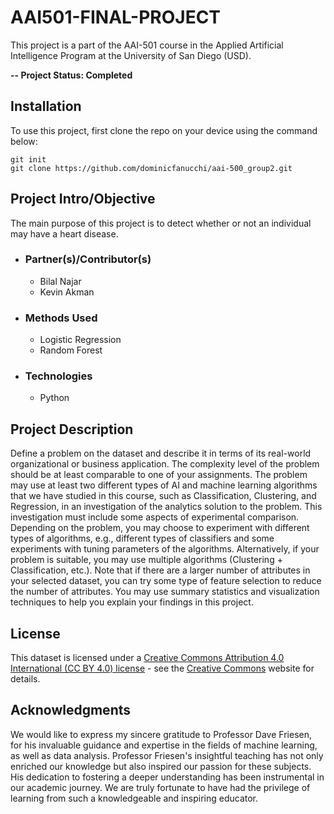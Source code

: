 # AAI501-FINAL-PROJECT
This project is a part of the AAI-501 course in the Applied Artificial Intelligence Program at the University of San Diego (USD).

**-- Project Status: Completed**

## Installation
To use this project, first clone the repo on your device using the command below:
```
git init
git clone https://github.com/dominicfanucchi/aai-500_group2.git
```

## Project Intro/Objective
The main purpose of this project is to detect whether or not an individual may have a heart disease. 

 - ### Partner(s)/Contributor(s)
   * Bilal Najar
   * Kevin Akman
 - ### Methods Used
   * Logistic Regression
   * Random Forest
 - ### Technologies
   + Python
   
## Project Description
Define a problem on the dataset and describe it in terms of its real-world organizational or business application. The complexity level of the problem should be at least comparable to one of your assignments. The problem may use at least two different types of AI and machine learning algorithms that we have studied in this course, such as Classification, Clustering, and Regression, in an investigation of the analytics solution to the problem. This investigation must include some aspects of experimental comparison. Depending on the problem, you may choose to experiment with different types of algorithms, e.g., different types of classifiers and some experiments with tuning parameters of the algorithms. Alternatively, if your problem is suitable, you may use multiple algorithms (Clustering + Classification, etc.). Note that if there are a larger number of attributes in your selected dataset, you can try some type of feature selection to reduce the number of attributes. You may use summary statistics and visualization techniques to help you explain your findings in this project.

## License
This dataset is licensed under a [Creative Commons Attribution 4.0 International (CC BY 4.0) license](https://creativecommons.org/licenses/by/4.0/legalcode) - see the [Creative Commons](https://creativecommons.org/licenses/by/4.0/legalcode) website for details.

## Acknowledgments
We would like to express my sincere gratitude to Professor Dave Friesen, for his invaluable guidance and expertise in the fields of machine learning, as well as data analysis. Professor Friesen's insightful teaching has not only enriched our knowledge but also inspired our passion for these subjects. His dedication to fostering a deeper understanding has been instrumental in our academic journey. We are truly fortunate to have had the privilege of learning from such a knowledgeable and inspiring educator.
